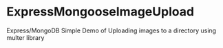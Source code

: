 # ExpressMongooseImageUpload
Express/MongoDB Simple Demo  of Uploading images to a directory using multer library 
